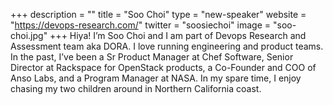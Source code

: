 +++
description = ""
title = "Soo Choi"
type = "new-speaker"
website = "https://devops-research.com/"
twitter = "soosiechoi"
image = "soo-choi.jpg"
+++
Hiya! I’m Soo Choi and I am part of Devops Research and Assessment team aka DORA. I love running engineering and product teams. In the past, I’ve been a Sr Product Manager at Chef Software, Senior Director at Rackspace for OpenStack products, a Co-Founder and COO of Anso Labs, and a Program Manager at NASA. In my spare time, I enjoy chasing my two children around in Northern California coast.
